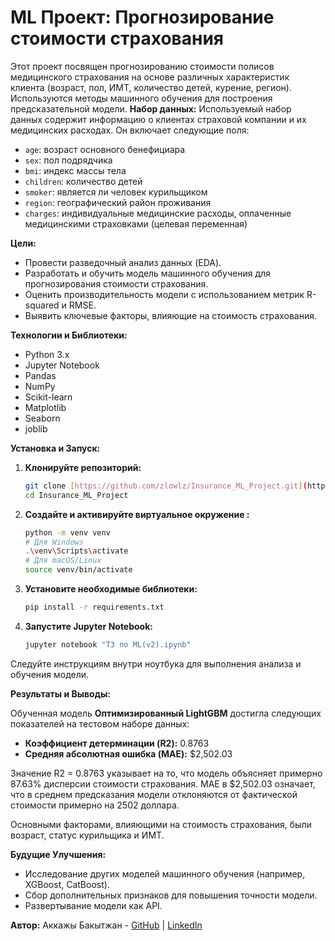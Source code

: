 # ML Проект: Прогнозирование стоимости страхования
Этот проект посвящен прогнозированию стоимости полисов медицинского страхования на основе различных характеристик клиента (возраст, пол, ИМТ, количество детей, курение, регион). Используются методы машинного обучения для построения предсказательной модели.
**Набор данных:**
Используемый набор данных содержит информацию о клиентах страховой компании и их медицинских расходах. Он включает следующие поля:
- `age`: возраст основного бенефициара
- `sex`: пол подрядчика
- `bmi`: индекс массы тела
- `children`: количество детей
- `smoker`: является ли человек курильщиком
- `region`: географический район проживания
- `charges`: индивидуальные медицинские расходы, оплаченные медицинскими страховками (целевая переменная)

**Цели:**
- Провести разведочный анализ данных (EDA).
- Разработать и обучить модель машинного обучения для прогнозирования стоимости страхования.
- Оценить производительность модели с использованием метрик R-squared и RMSE.
- Выявить ключевые факторы, влияющие на стоимость страхования.

**Технологии и Библиотеки:**
- Python 3.x
- Jupyter Notebook
- Pandas
- NumPy
- Scikit-learn
- Matplotlib
- Seaborn
- joblib

**Установка и Запуск:**

1.  **Клонируйте репозиторий:**
    ```bash
    git clone [https://github.com/zlowlz/Insurance_ML_Project.git](https://github.com/zlowlz/Insurance_ML_Project.git)
    cd Insurance_ML_Project
    ```
2.  **Создайте и активируйте виртуальное окружение :**
    ```bash
    python -m venv venv
    # Для Windows
    .\venv\Scripts\activate
    # Для macOS/Linux
    source venv/bin/activate
    ```
3.  **Установите необходимые библиотеки:**
    ```bash
    pip install -r requirements.txt
    ```
4.  **Запустите Jupyter Notebook:**
    ```bash
    jupyter notebook "ТЗ по ML(v2).ipynb"
    ```
Следуйте инструкциям внутри ноутбука для выполнения анализа и обучения модели.

**Результаты и Выводы:**

Обученная модель **Оптимизированный LightGBM** достигла следующих показателей на тестовом наборе данных:
- **Коэффициент детерминации (R2):** 0.8763
- **Средняя абсолютная ошибка (MAE):** $2,502.03

Значение R2 = 0.8763 указывает на то, что модель объясняет примерно 87.63% дисперсии стоимости страхования. MAE в $2,502.03 означает, что в среднем предсказания модели отклоняются от фактической стоимости примерно на 2502 доллара.

Основными факторами, влияющими на стоимость страхования, были возраст, статус курильщика и ИМТ.

**Будущие Улучшения:**
- Исследование других моделей машинного обучения (например, XGBoost, CatBoost).
- Сбор дополнительных признаков для повышения точности модели.
- Развертывание модели как API.

**Автор:**
Аккажы Бакытжан - [GitHub](https://github.com/zlowlz) | [LinkedIn](https://www.linkedin.com/in/bakytzhan-akkazhy/)
